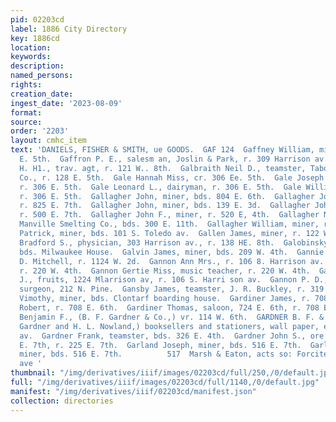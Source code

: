 ```yaml
---
pid: 02203cd
label: 1886 City Directory
key: 1886cd
location: 
keywords: 
description: 
named_persons: 
rights: 
creation_date: 
ingest_date: '2023-08-09'
format: 
source: 
order: '2203'
layout: cmhc_item
text: 'DANIELS, FISHER & SMITH, ue GOODS.  GAF 124  Gaffney William, miner, r. 828
  E. 5th.  Gaffron P. E., salesm an, Joslin & Park, r. 309 Harrison av.  Gage William
  H. H1., trav. agt, r. 121 W.. 8th.  Galbraith Neil D., teamster, Tabor, Pierce &
  Co., r. 128 E. 5th.  Gale Hannah Miss, cr. 306 Ee. 5th.  Gale Joseph C., dairyman,
  r. 306 E. 5th.  Gale Leonard L., dairyman, r. 306 E. 5th.  Gale William W. dairyman,
  r. 306 E. 5th.  Gallagher John, miner, bds. 804 E. 6th.  Gallagher John, miner,
  r. 825 E. 7th.  Gallagher John, miner, bds. 139 E. 3d.  Gallagher John H., pumpman,
  r. 500 E. 7th.  Gallagher John F., miner, r. 520 E, 4th.  Gallagher Neil, furnaceman,
  Manville Smelting Co., bds. 300 E. 11th.  Gallagher William, miner, r. 403 E. 2d.  Gallavan
  Patrick, miner, bds. 101 S. Toledo av.  Gallen James, miner, r. 122 W. 2d.  Galloway
  Bradford S., physician, 303 Harrison av., r. 138 HE. 8th.  Galobinsky John, miner,
  bds. Milwaukee House.  Galvin James, miner, bds. 209 W. 4th.  Gannie Joseph, cook,
  D. Mitchell, r. 1124 W. 2d.  Gannon Ann Mrs., r. 106 8. Harrison av.  Gannon Eugene,
  r. 220 W. 4th.  Gannon Gertie Miss, music teacher, r. 220 W. 4th.  Gannon Patrick
  J., fruits, 1224 Mlarrison av, r. 106 S. Harri son av.  Gannon P. D., veterinary
  surgeon, 212 N. Pine.  Gansby James, teamster, J. R. Buckley, r. 319 W-. Chestnut.  Gard
  Vimothy, miner, bds. Clontarf boarding house.  Gardiner James, r. 708 E. 6th.  Gardiner
  Robert, r. 708 E. 6th.  Gardiner Thomas, saloon, 724 E. 6th, r. 708 E. 6th.  Gardner
  Benjamin F., (B. F. Gardner & Co.,) vr. 114 W. 6th.  GARDNER B. F. & CO., (B. F.
  Gardner and H. L. Nowland,) booksellers and stationers, wall paper, etc., 608 Harrison
  av.  Gardner Frank, teamster, bds. 326 E. 4th.  Gardner John S., ore hauler, 305
  E. 7th, r. 225 E. 7th.  Garland Joseph, miner, bds. 516 E. 7th.  Garland Thomas,
  miner, bds. 516 E. 7th.          517  Marsh & Eaton, acts so: Forcite Powder, xarrison
  ave '
thumbnail: "/img/derivatives/iiif/images/02203cd/full/250,/0/default.jpg"
full: "/img/derivatives/iiif/images/02203cd/full/1140,/0/default.jpg"
manifest: "/img/derivatives/iiif/02203cd/manifest.json"
collection: directories
---
```

